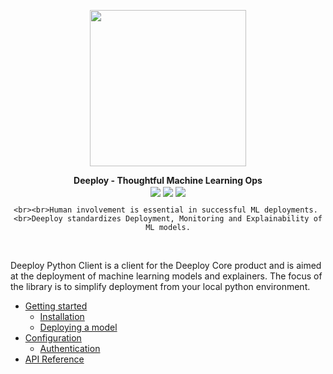 <p align="center">
    <img align="center" src="./img/logo-letters.png" width="250px" />
</p>

<div align="center">
    <b>Deeploy - Thoughtful Machine Learning Ops</b>
    <br>
    <img align="center" src="https://img.shields.io/pypi/l/deeploy.svg?color=blue" />
    <a href="https://pypi.org/project/deeploy/"><img align="center" src="https://img.shields.io/pypi/v/deeploy.svg" /></a>
    <a href="https://gitlab.com/deeploy-ml/deeploy-python-client/pipelines"><img align="center" src="https://gitlab.com/deeploy-ml/deeploy-python-client/badges/master/pipeline.svg" /></a>

    <br><br>Human involvement is essential in successful ML deployments. 
    <br>Deeploy standardizes Deployment, Monitoring and Explainability of ML models.
</div>
<br>

Deeploy Python Client is a client for the Deeploy Core product and is aimed at the deployment of machine learning models and explainers. The focus of the library is to simplify deployment from your local python environment. 

- [Getting started](./getting-started.md)
  - [Installation](./getting-started.md#installation)
  - [Deploying a model](./getting-started.md#deploying-a-model)
- [Configuration](./configuration.md)
  - [Authentication](./configuration.md#authentication)
- [API Reference](./api-reference.md)
